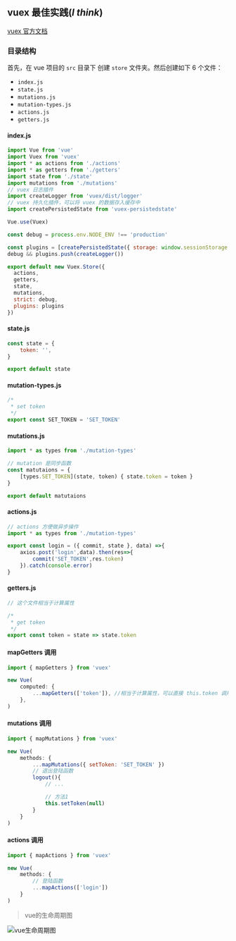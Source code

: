 

## vuex 最佳实践(_I think_)

[vuex 官方文档](https://vuex.vuejs.org/zh/)

### 目录结构

首先，在 vue 项目的 `src` 目录下 创建 `store` 文件夹。然后创建如下 6 个文件：

* `index.js`
* `state.js`
* `mutations.js` 
* `mutation-types.js`
* `actions.js`
* `getters.js`


#### index.js

```js
import Vue from 'vue'
import Vuex from 'vuex'
import * as actions from './actions'
import * as getters from './getters'
import state from './state'
import mutations from './mutations'
// vuex 日志插件
import createLogger from 'vuex/dist/logger'
// vuex 持久化插件，可以将 vuex 的数据存入缓存中
import createPersistedState from 'vuex-persistedstate'

Vue.use(Vuex)

const debug = process.env.NODE_ENV !== 'production'

const plugins = [createPersistedState({ storage: window.sessionStorage })]
debug && plugins.push(createLogger())

export default new Vuex.Store({
  actions,
  getters,
  state,
  mutations,
  strict: debug,
  plugins: plugins
})

```

#### state.js

```js
const state = {
    token: '',
}

export default state
```


#### mutation-types.js

```js
/*
 * set token
 */
export const SET_TOKEN = 'SET_TOKEN'
```

#### mutations.js 

```js
import * as types from './mutation-types'

// mutation 是同步函数
const matutaions = {
    [types.SET_TOKEN](state, token) { state.token = token }
}

export default matutaions
```

#### actions.js

```js
// actions 方便做异步操作
import * as types from './mutation-types'

export const login = ({ commit, state }, data) =>{
    axios.post('login',data).then(res=>{
        commit('SET_TOKEN',res.token)
    }).catch(console.error)
}
```


#### getters.js

```js
// 这个文件相当于计算属性

/*
 * get token
 */
export const token = state => state.token
```

#### mapGetters 调用

```js
import { mapGetters } from 'vuex'

new Vue(
    computed: {
        ...mapGetters(['token']), //相当于计算属性，可以直接 this.token 调用
    },
)
```

#### mutations 调用

```js
import { mapMutations } from 'vuex'

new Vue(
    methods: {
        ...mapMutations({ setToken: 'SET_TOKEN' })
        // 退出登陆函数
        logout(){
            // ...

            // 方法1
            this.setToken(null)
        }
    }
)
```

#### actions 调用

```js
import { mapActions } from 'vuex'

new Vue(
    methods: {
        // 登陆函数
        ...mapActions(['login'])
    }
)
```


> vue的生命周期图

<img src="https://cn.vuejs.org/images/lifecycle.png" alt="vue生命周期图">

